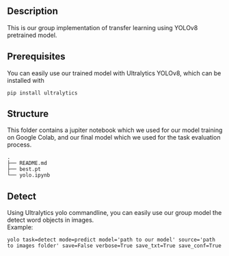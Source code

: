 ## Description
This is our group implementation of transfer learning using YOLOv8 pretrained model.

## Prerequisites
You can easily use our trained model with Ultralytics YOLOv8, which can be installed with

```
pip install ultralytics
```

## Structure
This folder contains a jupiter notebook which we used for our model training on Google Colab, and our final model which we used for the task evaluation process.
```
.
├── README.md
├── best.pt
└── yolo.ipynb
```

## Detect
Using Ultralytics yolo commandline, you can easily use our group model the detect word objects in images.   
Example:
```
yolo task=detect mode=predict model='path to our model' source='path to images folder' save=False verbose=True save_txt=True save_conf=True
```

